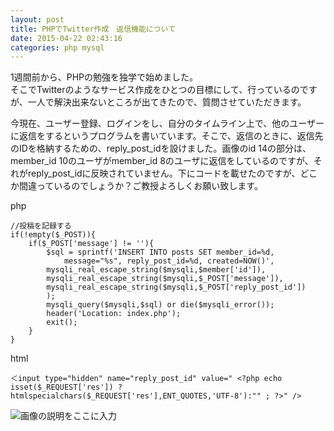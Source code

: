 ```yaml
---
layout: post
title: PHPでTwitter作成　返信機能について
date: 2015-04-22 02:43:16
categories: php mysql
---
```

<p>1週間前から、PHPの勉強を独学で始めました。 <br>
そこでTwitterのようなサービス作成をひとつの目標にして、行っているのですが、一人で解決出来ないところが出てきたので、質問させていただきます。 </p>

<p>今現在、ユーザー登録、ログインをし、自分のタイムライン上で、他のユーザーに返信をするというプログラムを書いています。そこで、返信のときに、返信先のIDを格納するための、reply_post_idを設けました。画像のid 14の部分は、member_id 10のユーザがmember_id 8のユーザに返信をしているのですが、それがreply_post_idに反映されていません。下にコードを載せたのですが、どこか間違っているのでしょうか？ご教授よろしくお願い致します。 </p>

<p>php </p>

<pre><code>//投稿を記録する 
if(!empty($_POST)){ 
    if($_POST['message'] != ''){ 
        $sql = sprintf('INSERT INTO posts SET member_id=%d,  
            message="%s", reply_post_id=%d, created=NOW()', 
        mysqli_real_escape_string($mysqli,$member['id']), 
        mysqli_real_escape_string($mysqli,$_POST['message']), 
        mysqli_real_escape_string($mysqli,$_POST['reply_post_id']) 
        ); 
        mysqli_query($mysqli,$sql) or die($mysqli_error()); 
        header('Location: index.php'); 
        exit(); 
    } 
} 
</code></pre>

<p>html </p>

<pre><code>＜input type="hidden" name="reply_post_id" value=" &lt;?php echo 
isset($_REQUEST['res']) ? htmlspecialchars($_REQUEST['res'],ENT_QUOTES,'UTF-8'):"" ; ?&gt;" /&gt;
</code></pre>

<p><img src="https://i.stack.imgur.com/tWTJq.png" alt="画像の説明をここに入力"></p>
